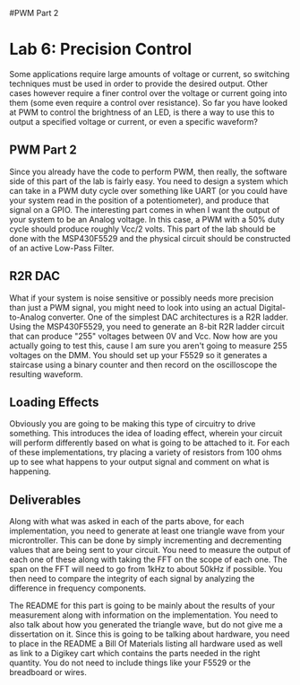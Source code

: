 #PWM Part 2





# Lab 6: Precision Control
Some applications require large amounts of voltage or current, so switching techniques must be used in order to provide the desired output. Other cases however require a finer control over the voltage or current going into them (some even require a control over resistance). So far you have looked at PWM to control the brightness of an LED, is there a way to use this to output a specified voltage or current, or even a specific waveform?

## PWM Part 2
Since you already have the code to perform PWM, then really, the software side of this part of the lab is fairly easy. You need to design a system which can take in a PWM duty cycle over something like UART (or you could have your system read in the position of a potentiometer), and produce that signal on a GPIO. The interesting part comes in when I want the output of your system to be an Analog voltage. In this case, a PWM with a 50% duty cycle should produce roughly Vcc/2 volts. This part of the lab should be done with the MSP430F5529 and the physical circuit should be constructed of an active Low-Pass Filter.

## R2R DAC
What if your system is noise sensitive or possibly needs more precision than just a PWM signal, you might need to look into using an actual Digital-to-Analog converter. One of the simplest DAC architectures is a R2R ladder. Using the MSP430F5529, you need to generate an 8-bit R2R ladder circuit that can produce "255" voltages between 0V and Vcc. Now how are you actually going to test this, cause I am sure you aren't going to measure 255 voltages on the DMM. You should set up your F5529 so it generates a staircase using a binary counter and then record on the oscilloscope the resulting waveform.

## Loading Effects
Obviously you are going to be making this type of circuitry to drive something. This introduces the idea of loading effect, wherein your circuit will perform differently based on what is going to be attached to it. For each of these implementations, try placing a variety of resistors from 100 ohms up to see what happens to your output signal and comment on what is happening.

## Deliverables
Along with what was asked in each of the parts above, for each implementation, you need to generate at least one triangle wave from your microntroller. This can be done by simply incrementing and decrementing values that are being sent to your circuit. You need to measure the output of each one of these along with taking the FFT on the scope of each one. The span on the FFT will need to go from 1kHz to about 50kHz if possible. You then need to compare the integrity of each signal by analyzing the difference in frequency components.

The README for this part is going to be mainly about the results of your measurement along with information on the implementation. You need to also talk about how you generated the triangle wave, but do not give me a dissertation on it. Since this is going to be talking about hardware, you need to place in the README a Bill Of Materials listing all hardware used as well as link to a Digikey cart which contains the parts needed in the right quantity. You do not need to include things like your F5529 or the breadboard or wires.